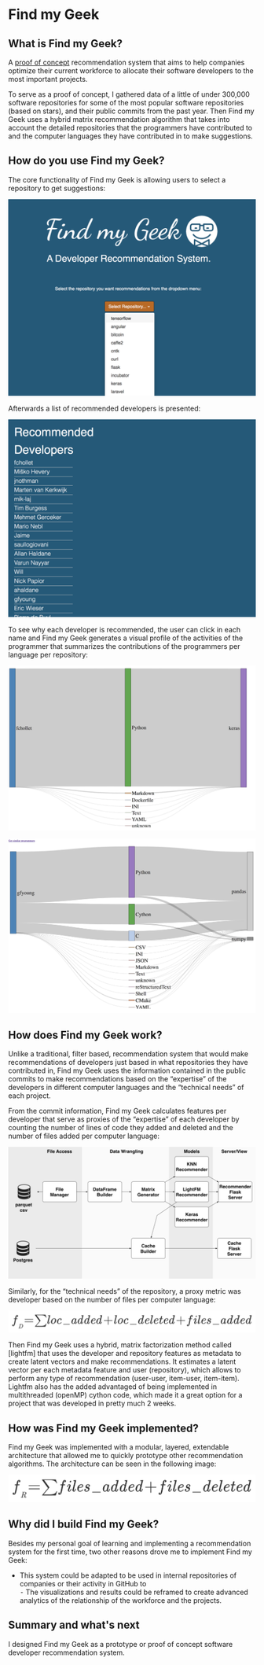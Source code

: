 # Find my Geek
## What is Find my Geek?
A [proof of concept][1] recommendation system that aims to help companies optimize their current workforce to allocate their software developers to the most important projects.

To serve as a proof of concept, I gathered data of a little of under 300,000 software repositories for some of the most popular software repositories (based on stars), and their public commits from the past year. Then Find my Geek uses a hybrid matrix recommendation algorithm that takes into account the detailed repositories that the programmers have contributed to and the computer languages they have contributed in to make suggestions.

## How do you use Find my Geek?
The core functionality of Find my Geek is allowing users to select a repository to get suggestions:

![fmg1](fmg1.png)

Afterwards a list of recommended developers is presented:

![fmg1](fmg2.png)

To see why each developer is recommended, the user can click in each name and Find my Geek generates a visual profile of the activities of the programmer that summarizes the contributions of the programmers per language per repository:

![fmg1](fmg3.png)

![fmg1](fmg4.png)

## How does Find my Geek work?
Unlike a traditional, filter based, recommendation system that would make recommendations of developers just based in what repositories they have contributed in, Find my Geek uses the information contained in the public commits to make recommendations based on the “expertise” of the developers in different computer languages and the “technical needs” of each project.

From the commit information, Find my Geek calculates features per developer that serve as proxies of the “expertise” of each developer by counting the number of lines of code they added and deleted and the number of files added per computer language:

![fmg1](fmg5.png)

Similarly, for the “technical needs” of the repository, a proxy metric was developer based on the number of files per computer language:

![fmg1](fmg6.png)

Then Find my Geek uses a hybrid, matrix factorization method called [lightfm] that uses the developer and repository features as metadata to create latent vectors and make recommendations. It estimates a latent vector per each metadata feature and user (repository), which allows to perform any type of recommendation (user-user, item-user, item-item). Lightfm also has the added advantaged of being implemented in multithreaded (openMP) cython code, which made it a great option for a project that was developed in pretty much 2 weeks.


## How was Find my Geek implemented?

Find my Geek was implemented with a modular, layered, extendable architecture that allowed me to quickly prototype other recommendation algorithms. The architecture can be seen in the following image:

![fmg1](fmg7.png)

## Why did I build Find my Geek?
Besides my personal goal of learning and implementing a recommendation system for the first time, two other reasons drove me to implement Find my Geek:
- This system could be adapted to be used in internal repositories of companies or their activity in GitHub to  
	⁃ The visualizations and results could be reframed  to create advanced analytics of the relationship of the workforce and the projects.



## Summary and what's next
I designed Find my Geek as a prototype or proof of concept software developer recommendation system.       

[1]:	http://dantegd.com/insight

